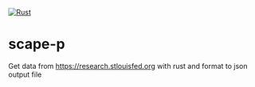 [![Rust](https://github.com/TR1234567/scape-p/actions/workflows/rust.yml/badge.svg)](https://github.com/TR1234567/scape-p/actions/workflows/rust.yml)

# scape-p
Get data from https://research.stlouisfed.org with rust and format to json output file
